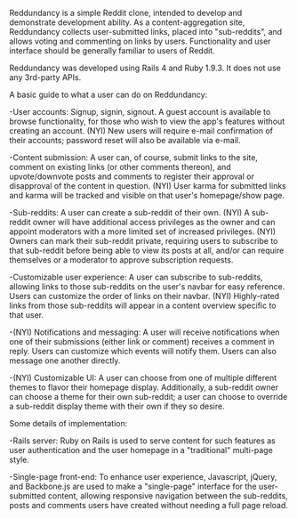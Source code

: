 Reddundancy is a simple Reddit clone, intended to develop and demonstrate development ability.  As a content-aggregation site, Reddundancy collects user-submitted links, placed into "sub-reddits", and allows voting and commenting on links by users.  Functionality and user interface should be generally familiar to users of Reddit.

Reddundancy was developed using Rails 4 and Ruby 1.9.3.  It does not use any 3rd-party APIs.


A basic guide to what a user can do on Reddundancy:

-User accounts: Signup, signin, signout.  A guest account is available to browse functionality, for those who wish to view the app's features without creating an account.  (NYI) New users will require e-mail confirmation of their accounts; password reset will also be available via e-mail.  

-Content submission: A user can, of course, submit links to the site, comment on existing links (or other comments thereon), and upvote/downvote posts and comments to register their approval or disapproval of the content in question.  (NYI) User karma for submitted links and karma will be tracked and visible on that user's homepage/show page.

-Sub-reddits: A user can create a sub-reddit of their own.  (NYI) A sub-reddit owner will have additional access privileges as the owner and can appoint moderators with a more limited set of increased privileges.  (NYI) Owners can mark their sub-reddit private, requiring users to subscribe to that sub-reddit before being able to view its posts at all, and/or can require themselves or a moderator to approve subscription requests.

-Customizable user experience: A user can subscribe to sub-reddits, allowing links to those sub-reddits on the user's navbar for easy reference.  Users can customize the order of links on their navbar.  (NYI) Highly-rated links from those sub-reddits will appear in a content overview specific to that user.

-(NYI) Notifications and messaging: A user will receive notifications when one of their submissions (either link or comment) receives a comment in reply.  Users can customize which events will notify them.  Users can also message one another directly.

-(NYI) Customizable UI: A user can choose from one of multiple different themes to flavor their homepage display.  Additionally, a sub-reddit owner can choose a theme for their own sub-reddit; a user can choose to override a sub-reddit display theme with their own if they so desire.


Some details of implementation:

-Rails server: Ruby on Rails is used to serve content for such features as user authentication and the user homepage in a "traditional" multi-page style.

-Single-page front-end: To enhance user experience, Javascript, jQuery, and Backbone.js are used to make a "single-page" interface for the user-submitted content, allowing responsive navigation between the sub-reddits, posts and comments users have created without needing a full page reload.